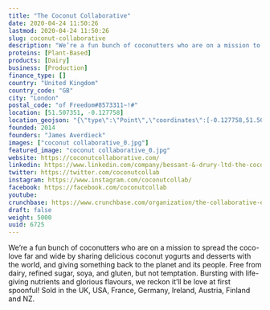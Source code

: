 ```yaml
---
title: "The Coconut Collaborative"
date: 2020-04-24 11:50:26
lastmod: 2020-04-24 11:50:26
slug: coconut-collaborative
description: "We’re a fun bunch of coconutters who are on a mission to spread the coco-love far and wide by sharing delicious coconut yogurts and desserts with the world, and giving something back to the planet and its people. Free from dairy, refined sugar, soya, and gluten, but not temptation. Bursting with life-giving nutrients and glorious flavours, we reckon it’ll be love at first spoonful! Sold in the UK, USA, France, Germany, Ireland, Austria, Finland and NZ."
proteins: [Plant-Based]
products: [Dairy]
business: [Production]
finance_type: []
country: "United Kingdom"
country_code: "GB"
city: "London"
postal_code: "of Freedom#8573311~!#"
location: [51.507351, -0.127758]
location_geojson: "{\"type\":\"Point\",\"coordinates\":[-0.127758,51.507351]}"
founded: 2014
founders: "James Averdieck"
images: ["coconut collaborative_0.jpg"]
featured_image: "coconut collaborative_0.jpg"
website: https://coconutcollaborative.com/
linkedin: https://www.linkedin.com/company/bessant-&-drury-ltd-the-coconut-collaborative-
twitter: https://twitter.com/coconutcollab
instagram: https://www.instagram.com/coconutcollab/
facebook: https://facebook.com/coconutcollab
youtube: 
crunchbase: https://www.crunchbase.com/organization/the-collaborative-eef7
draft: false
weight: 5000
uuid: 6725
---
```

We’re a fun bunch of coconutters who are on a mission to spread the coco-love far and wide by sharing delicious coconut yogurts and desserts with the world, and giving something back to the planet and its people. Free from dairy, refined sugar, soya, and gluten, but not temptation. Bursting with life-giving nutrients and glorious flavours, we reckon it’ll be love at first spoonful! Sold in the UK, USA, France, Germany, Ireland, Austria, Finland and NZ.
